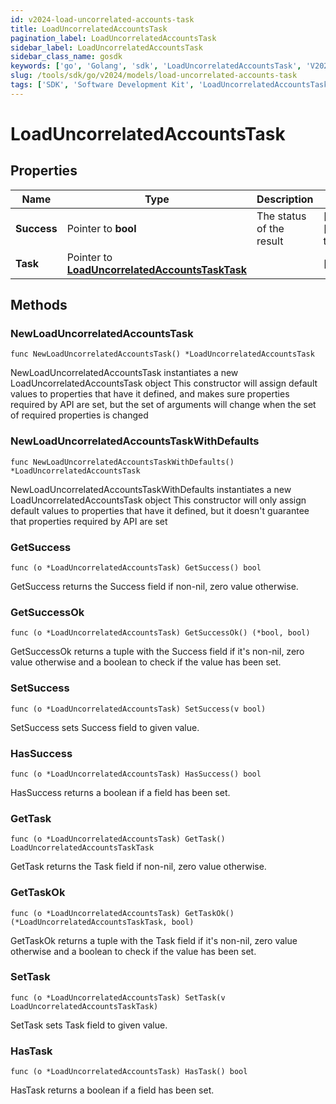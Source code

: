 ```yaml
---
id: v2024-load-uncorrelated-accounts-task
title: LoadUncorrelatedAccountsTask
pagination_label: LoadUncorrelatedAccountsTask
sidebar_label: LoadUncorrelatedAccountsTask
sidebar_class_name: gosdk
keywords: ['go', 'Golang', 'sdk', 'LoadUncorrelatedAccountsTask', 'V2024LoadUncorrelatedAccountsTask'] 
slug: /tools/sdk/go/v2024/models/load-uncorrelated-accounts-task
tags: ['SDK', 'Software Development Kit', 'LoadUncorrelatedAccountsTask', 'V2024LoadUncorrelatedAccountsTask']
---
```


# LoadUncorrelatedAccountsTask

## Properties

Name | Type | Description | Notes
------------ | ------------- | ------------- | -------------
**Success** | Pointer to **bool** | The status of the result | [optional] [default to true]
**Task** | Pointer to [**LoadUncorrelatedAccountsTaskTask**](load-uncorrelated-accounts-task-task) |  | [optional] 

## Methods

### NewLoadUncorrelatedAccountsTask

`func NewLoadUncorrelatedAccountsTask() *LoadUncorrelatedAccountsTask`

NewLoadUncorrelatedAccountsTask instantiates a new LoadUncorrelatedAccountsTask object
This constructor will assign default values to properties that have it defined,
and makes sure properties required by API are set, but the set of arguments
will change when the set of required properties is changed

### NewLoadUncorrelatedAccountsTaskWithDefaults

`func NewLoadUncorrelatedAccountsTaskWithDefaults() *LoadUncorrelatedAccountsTask`

NewLoadUncorrelatedAccountsTaskWithDefaults instantiates a new LoadUncorrelatedAccountsTask object
This constructor will only assign default values to properties that have it defined,
but it doesn't guarantee that properties required by API are set

### GetSuccess

`func (o *LoadUncorrelatedAccountsTask) GetSuccess() bool`

GetSuccess returns the Success field if non-nil, zero value otherwise.

### GetSuccessOk

`func (o *LoadUncorrelatedAccountsTask) GetSuccessOk() (*bool, bool)`

GetSuccessOk returns a tuple with the Success field if it's non-nil, zero value otherwise
and a boolean to check if the value has been set.

### SetSuccess

`func (o *LoadUncorrelatedAccountsTask) SetSuccess(v bool)`

SetSuccess sets Success field to given value.

### HasSuccess

`func (o *LoadUncorrelatedAccountsTask) HasSuccess() bool`

HasSuccess returns a boolean if a field has been set.

### GetTask

`func (o *LoadUncorrelatedAccountsTask) GetTask() LoadUncorrelatedAccountsTaskTask`

GetTask returns the Task field if non-nil, zero value otherwise.

### GetTaskOk

`func (o *LoadUncorrelatedAccountsTask) GetTaskOk() (*LoadUncorrelatedAccountsTaskTask, bool)`

GetTaskOk returns a tuple with the Task field if it's non-nil, zero value otherwise
and a boolean to check if the value has been set.

### SetTask

`func (o *LoadUncorrelatedAccountsTask) SetTask(v LoadUncorrelatedAccountsTaskTask)`

SetTask sets Task field to given value.

### HasTask

`func (o *LoadUncorrelatedAccountsTask) HasTask() bool`

HasTask returns a boolean if a field has been set.


